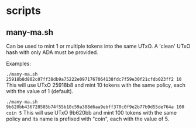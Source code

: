 # scripts

## many-ma.sh
Can be used to mint 1 or multiple tokens into the same UTxO. A 'clean' UTxO hash with only ADA must be provided.

Examples:

`./many-ma.sh 25918b8d802c07ff38db9a75222e0971767064138fdc7f59e30f21cfdb023ff2 10`
This will use UTxO 25918b8 and mint 10 tokens with the same policy, each with the value of 1 (default).

`./many-ma.sh 9b620bb436728585b74f55b10c59a388d6aa9ebff370c0f9e2b77b9d55de764a 100 coin 5`
This will use UTxO 9b620bb and mint 100 tokens with the same policy and its name is prefixed with "coin", each with the value of 5.

